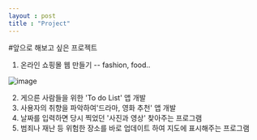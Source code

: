 ```yaml
---
layout : post
title : "Project"
---
```


#앞으로 해보고 싶은 프로젝트



1. 온라인 쇼핑몰 웹 만들기 -- fashion, food..

![image](https://github.com/happy-mj/happy-mj.github.io/assets/173342363/3e64a882-8020-45e6-96ce-6638a09e4828)
  
2. 게으른 사람들을 위한 'To do List' 앱 개발
3. 사용자의 취향을 파악하여'드라마, 영화 추천' 앱 개발
4. 날짜를 입력하면 당시 찍었던 '사진과 영상' 찾아주는 프로그램
5. 범죄나 재난 등 위험한 장소를 바로 업데이트 하여 지도에 표시해주는 프로그램
